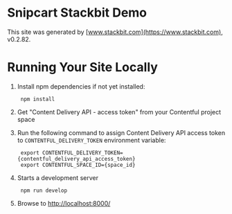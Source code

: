 # Snipcart Stackbit Demo

This site was generated by [www.stackbit.com](https://www.stackbit.com), v0.2.82.

# Running Your Site Locally

1. Install npm dependencies if not yet installed:

        npm install

1. Get "Content Delivery API - access token" from your Contentful project space

1. Run the following command to assign Content Delivery API access token to `CONTENTFUL_DELIVERY_TOKEN` environment variable:

        export CONTENTFUL_DELIVERY_TOKEN={contentful_delivery_api_access_token}
        export CONTENTFUL_SPACE_ID={space_id}

1. Starts a development server

        npm run develop

1. Browse to [http://localhost:8000/](http://localhost:8000/)
